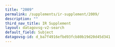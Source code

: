 ```yaml
---
title: "2009"
permalink: /supplements/ir-supplement/2009/
description: ""
third_nav_title: IR Supplement
layout: datagovsg-v2-search
default_field: Subject
datagovsg-id: d_ba7f4916efbd93fcb80b19d20d45d341
---
```

